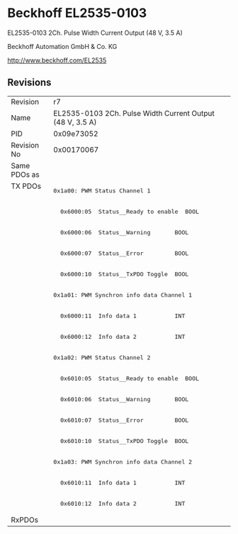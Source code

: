 # Beckhoff EL2535-0103

EL2535-0103 2Ch. Pulse Width Current Output (48 V, 3.5 A)

Beckhoff Automation GmbH & Co. KG

http://www.beckhoff.com/EL2535

## Revisions
<table>
<tr>
<td>Revision</td>
<td>r7</td>
</tr>
<tr>
<td>Name</td>
<td>EL2535-0103 2Ch. Pulse Width Current Output (48 V, 3.5 A)</td>
</tr>
<tr>
<td>PID</td>
<td>0x09e73052</td>
</tr>
<tr>
<td>Revision No</td>
<td>0x00170067</td>
</tr>
<tr>
<td>Same PDOs as</td>
<td></td>
</tr>
<tr>
<td rowspan=16 valign=top>TX PDOs</td>
<td><pre>0x1a00: PWM Status Channel 1</pre></td>
<td></td>
</tr>
<tr>
<td><pre>  0x6000:05  Status__Ready to enable  BOOL</pre></td>
</tr>
<tr>
<td><pre>  0x6000:06  Status__Warning       BOOL</pre></td>
</tr>
<tr>
<td><pre>  0x6000:07  Status__Error         BOOL</pre></td>
</tr>
<tr>
<td><pre>  0x6000:10  Status__TxPDO Toggle  BOOL</pre></td>
</tr>
<tr>
<td><pre>0x1a01: PWM Synchron info data Channel 1</pre></td>
</tr>
<tr>
<td><pre>  0x6000:11  Info data 1           INT</pre></td>
</tr>
<tr>
<td><pre>  0x6000:12  Info data 2           INT</pre></td>
</tr>
<tr>
<td><pre>0x1a02: PWM Status Channel 2</pre></td>
</tr>
<tr>
<td><pre>  0x6010:05  Status__Ready to enable  BOOL</pre></td>
</tr>
<tr>
<td><pre>  0x6010:06  Status__Warning       BOOL</pre></td>
</tr>
<tr>
<td><pre>  0x6010:07  Status__Error         BOOL</pre></td>
</tr>
<tr>
<td><pre>  0x6010:10  Status__TxPDO Toggle  BOOL</pre></td>
</tr>
<tr>
<td><pre>0x1a03: PWM Synchron info data Channel 2</pre></td>
</tr>
<tr>
<td><pre>  0x6010:11  Info data 1           INT</pre></td>
</tr>
<tr>
<td><pre>  0x6010:12  Info data 2           INT</pre></td>
</tr>
<tr>
<td>RxPDOs</td>
<td></td>
</tr>
</table>
